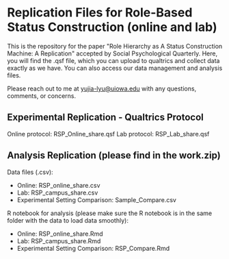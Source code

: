 # Replication Files for Role-Based Status Construction (online and lab)
 
This is the repository for the paper "Role Hierarchy as A Status Construction Machine: A Replication" accepted by Social Psychological Quarterly. 
Here, you will find the .qsf file, which you can upload to qualtrics and collect data exactly as we have. You can also access our data management and analysis files.
 

Please reach out to me at yujia-lyu@uiowa.edu with any questions, comments, or concerns.


## Experimental Replication - Qualtrics Protocol
  Online protocol: RSP_Online_share.qsf
  Lab protocol: RSP_Lab_share.qsf
  
## Analysis Replication (please find in the work.zip)
  Data files (.csv):
  * Online: RSP_online_share.csv
  * Lab: RSP_campus_share.csv
  * Experimental Setting Comparison: Sample_Compare.csv
  
  R notebook for analysis (please make sure the R notebook is in the same folder with the data to load data smoothly):
  * Online: RSP_online_share.Rmd
  * Lab: RSP_campus_share.Rmd
  * Experimental Setting Comparison: RSP_Compare.Rmd
  
  
  
  
  
